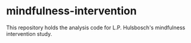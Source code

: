# mindfulness-intervention
This repository holds the analysis code for L.P. Hulsbosch's mindfulness intervention study.
